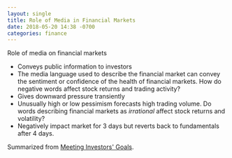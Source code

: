 ```yaml
---
layout: single
title: Role of Media in Financial Markets
date: 2018-05-20 14:38 -0700
categories: finance
---
```


Role of media on financial markets
- Conveys public information to investors
- The media language used to describe the financial market can convey the sentiment or confidence of the health of financial markets.
How do negative words affect stock returns and trading activity?
- Gives downward pressure transiently
- Unusually high or low pessimism forecasts high trading volume.
Do words describing financial markets as *irrational* affect stock returns and volatility?
- Negatively impact market for 3 days but reverts back to fundamentals after 4 days.

Summarized from [Meeting Investors' Goals](https://www.coursera.org/learn/meeting-investors-goals).
